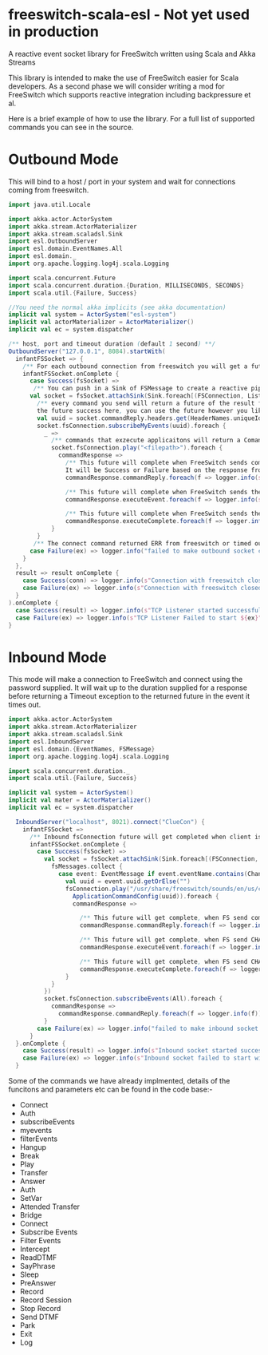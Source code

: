# freeswitch-scala-esl - Not yet used in production
A reactive event socket library for FreeSwitch written using Scala and Akka Streams

This library is intended to make the use of FreeSwitch easier for Scala developers. As a second phase we will consider writing a mod for FreeSwitch which supports reactive integration including backpressure et al. 

Here is a brief example of how to use the library. For a full list of supported commands you can see in the source.

# Outbound Mode

This will bind to a host / port in your system and wait for connections coming from freeswitch.  

```scala
import java.util.Locale

import akka.actor.ActorSystem
import akka.stream.ActorMaterializer
import akka.stream.scaladsl.Sink
import esl.OutboundServer
import esl.domain.EventNames.All
import esl.domain._
import org.apache.logging.log4j.scala.Logging

import scala.concurrent.Future
import scala.concurrent.duration.{Duration, MILLISECONDS, SECONDS}
import scala.util.{Failure, Success}

//You need the normal akka implicits (see akka documentation)
implicit val system = ActorSystem("esl-system")
implicit val actorMaterializer = ActorMaterializer()
implicit val ec = system.dispatcher

/** host, port and timeout duration (default 1 second) **/
OutboundServer("127.0.0.1", 8084).startWith(
  infantFSSocket => {
    /** For each outbound connection from freeswitch you will get a future named here 'fsConnection' this future will complete when we get a response from freeswitch to a connect command that is sent automatically by the library. */
    infantFSSocket.onComplete {
      case Success(fsSocket) =>
       /** You can push in a Sink of FSMessage to create a reactive pipeline for all the events coming down the socket */
      val socket = fsSocket.attachSink(Sink.foreach[(FSConnection, List[FSMessage])](f => logger.info(f)))
        /** every command you send will return a future of the result from freeswitch, we just use foreach to get in to 
        the future success here, you can use the future however you like including adding an onComplete callback*/
        val uuid = socket.commandReply.headers.get(HeaderNames.uniqueId).getOrElse("")
        socket.fsConnection.subscribeMyEvents(uuid).foreach {
          _ =>
            /** commands that exzecute applicaitons will return a ComandResponse which has 3 futures. See below: */
            socket.fsConnection.play("<filepath>").foreach {    
              commandResponse =>
                /** This future will complete when FreeSwitch sends command/reply message to the socket. 
                It will be Success or Failure based on the response from FreeSwitch*/
                commandResponse.commandReply.foreach(f => logger.info(s"Got command reply: ${f}"))

                /** This future will complete when FreeSwitch sends the CHANNEL_EXECUTE event to the socket */
                commandResponse.executeEvent.foreach(f => logger.info(s"Got ChannelExecute event: ${f}"))

                /** This future will complete when FreeSwitch sends the CHANNEL_EXECUTE_COMPLETE  event to the socket */
                commandResponse.executeComplete.foreach(f => logger.info(s"ChannelExecuteComplete event: ${f}"))
            }
        }
       /** The connect command returned ERR from freeswitch or timed out */
      case Failure(ex) => logger.info("failed to make outbound socket connection", ex)
    }
  },
  result => result onComplete {
    case Success(conn) => logger.info(s"Connection with freeswitch closed normally ${conn.localAddress}")
    case Failure(ex) => logger.info(s"Connection with freeswitch closed with exception: ${ex}")
  }
).onComplete {
  case Success(result) => logger.info(s"TCP Listener started successfully ${result}")
  case Failure(ex) => logger.info(s"TCP Listener Failed to start ${ex}")
}
```

# Inbound Mode

This mode will make a connection to FreeSwitch and connect using the password supplied. It will wait up to the duration supplied for a response before returning a Timeout exception to the returned future in the event it times out. 

```scala
import akka.actor.ActorSystem
import akka.stream.ActorMaterializer
import akka.stream.scaladsl.Sink
import esl.InboundServer
import esl.domain.{EventNames, FSMessage}
import org.apache.logging.log4j.scala.Logging

import scala.concurrent.duration._
import scala.util.{Failure, Success}

implicit val system = ActorSystem()
implicit val mater = ActorMaterializer()
implicit val ec = system.dispatcher

  InboundServer("localhost", 8021).connect("ClueCon") {
    infantFSSocket =>
      /** Inbound fsConnection future will get completed when client is authorised by freeswitch */
      infantFSSocket.onComplete {
        case Success(fsSocket) =>
          val socket = fsSocket.attachSink(Sink.foreach[(FSConnection, List[FSMessage])] { case (fsConnection, fsMessages) =>
            fsMessages.collect {
              case event: EventMessage if event.eventName.contains(ChannelAnswer) =>
                val uuid = event.uuid.getOrElse("")
                fsConnection.play("/usr/share/freeswitch/sounds/en/us/callie/conference/8000/conf-pin.wav",
                  ApplicationCommandConfig(uuid)).foreach {
                  commandResponse =>

                    /** This future will get complete, when FS send command/reply message to the socket */
                    commandResponse.commandReply.foreach(f => logger.info(s"Got command reply: ${f}"))

                    /** This future will get complete, when FS send CHANNEL_EXECUTE event to the socket */
                    commandResponse.executeEvent.foreach(f => logger.info(s"Got ChannelExecute event: ${f}"))

                    /** This future will get complete, when FS send CHANNEL_EXECUTE_COMPLETE  event to the socket */
                    commandResponse.executeComplete.foreach(f => logger.info(s"ChannelExecuteComplete event: ${f}"))
                }
            }
          })
          socket.fsConnection.subscribeEvents(All).foreach {
            commandResponse =>
              commandResponse.commandReply.foreach(f => logger.info(f))
          }
        case Failure(ex) => logger.info("failed to make inbound socket connection", ex)
      }
  }.onComplete {
    case Success(result) => logger.info(s"Inbound socket started successfully ${result}")
    case Failure(ex) => logger.info(s"Inbound socket failed to start with exception ${ex}")
  }
```

Some of the commands we have already implmented, details of the funcitons and parameters etc can be found in the code base:-

* Connect
* Auth
* subscribeEvents
* myevents
* filterEvents
* Hangup
* Break
* Play
* Transfer
* Answer
* Auth
* SetVar
* Attended Transfer
* Bridge
* Connect
* Subscribe Events
* Filter Events
* Intercept
* ReadDTMF
* SayPhrase
* Sleep
* PreAnswer
* Record
* Record Session
* Stop Record
* Send DTMF
* Park
* Exit
* Log  


